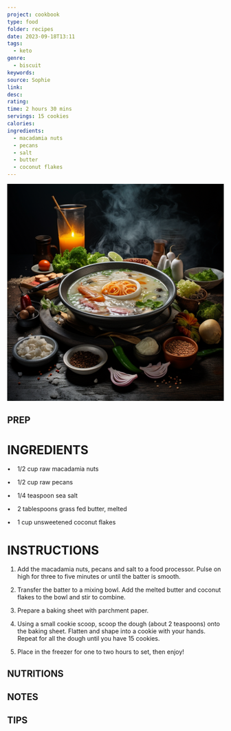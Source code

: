 ```yaml
---
project: cookbook
type: food
folder: recipes
date: 2023-09-18T13:11
tags:
  - keto
genre:
  - biscuit
keywords: 
source: Sophie
link: 
desc: 
rating: 
time: 2 hours 30 mins
servings: 15 cookies
calories: 
ingredients:
  - macadamia nuts
  - pecans
  - salt
  - butter
  - coconut flakes
---
```


![IMAGE](_default.png)


## PREP


# INGREDIENTS

•    1/2 cup raw macadamia nuts 

•    1/2 cup raw pecans 

•    1/4 teaspoon sea salt 

•    2 tablespoons grass fed butter, melted 

•    1 cup unsweetened coconut flakes


# INSTRUCTIONS

1. Add the macadamia nuts, pecans and salt to a food processor. Pulse on high for three to five minutes or until the batter is smooth.

2. Transfer the batter to a mixing bowl. Add the melted butter and coconut flakes to the bowl and stir to combine.

3. Prepare a baking sheet with parchment paper.

4. Using a small cookie scoop, scoop the dough (about 2 teaspoons) onto the baking sheet. Flatten and shape into a cookie with your hands. Repeat for all the dough until you have 15 cookies.

5. Place in the freezer for one to two hours to set, then enjoy!



## NUTRITIONS



## NOTES



## TIPS



